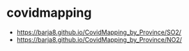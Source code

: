 # covidmapping
* https://barja8.github.io/CovidMapping_by_Province/SO2/
* https://barja8.github.io/CovidMapping_by_Province/NO2/
